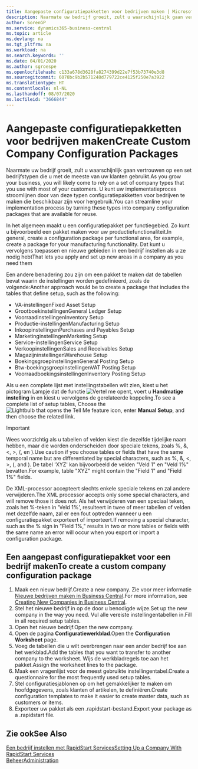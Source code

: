 ```yaml
---
title: Aangepaste configuratiepakketten voor bedrijven maken | Microsoft Docs
description: Naarmate uw bedrijf groeit, zult u waarschijnlijk gaan vertrouwen op een set bedrijfstypen die u met de meeste van uw klanten gebruikt. U kunt uw implementatieproces stroomlijnen door van deze typen configuratiepakketten voor bedrijven te maken die beschikbaar zijn voor hergebruik.
author: SorenGP
ms.service: dynamics365-business-central
ms.topic: article
ms.devlang: na
ms.tgt_pltfrm: na
ms.workload: na
ms.search.keywords: ''
ms.date: 04/01/2020
ms.author: sgroespe
ms.openlocfilehash: c133a678d3628fa8274399d22e7f53b73740e3d8
ms.sourcegitcommit: 6078bc9b2b571248d779722ce4125f250e7a3922
ms.translationtype: HT
ms.contentlocale: nl-NL
ms.lasthandoff: 08/07/2020
ms.locfileid: "3666844"
---
```

# <a name="create-custom-company-configuration-packages"></a><span data-ttu-id="e3d9e-104">Aangepaste configuratiepakketten voor bedrijven maken</span><span class="sxs-lookup"><span data-stu-id="e3d9e-104">Create Custom Company Configuration Packages</span></span>
<span data-ttu-id="e3d9e-105">Naarmate uw bedrijf groeit, zult u waarschijnlijk gaan vertrouwen op een set bedrijfstypen die u met de meeste van uw klanten gebruikt.</span><span class="sxs-lookup"><span data-stu-id="e3d9e-105">As you grow your business, you will likely come to rely on a set of company types that you use with most of your customers.</span></span> <span data-ttu-id="e3d9e-106">U kunt uw implementatieproces stroomlijnen door van deze typen configuratiepakketten voor bedrijven te maken die beschikbaar zijn voor hergebruik.</span><span class="sxs-lookup"><span data-stu-id="e3d9e-106">You can streamline your implementation process by turning these types into company configuration packages that are available for reuse.</span></span>  

<span data-ttu-id="e3d9e-107">In het algemeen maakt u een configuratiepakket per functiegebied. Zo kunt u bijvoorbeeld een pakket maken voor uw productiefunctionaliteit.</span><span class="sxs-lookup"><span data-stu-id="e3d9e-107">In general, create a configuration package per functional area, for example, create a package for your manufacturing functionality.</span></span> <span data-ttu-id="e3d9e-108">Dat kunt u vervolgens toepassen en nieuwe gebieden in een bedrijf instellen als u ze nodig hebt</span><span class="sxs-lookup"><span data-stu-id="e3d9e-108">That lets you apply and set up new areas in a company as you need them</span></span>  

<span data-ttu-id="e3d9e-109">Een andere benadering zou zijn om een pakket te maken dat de tabellen bevat waarin de instellingen worden gedefinieerd, zoals de volgende:</span><span class="sxs-lookup"><span data-stu-id="e3d9e-109">Another approach would be to create a package that includes the tables that define setup, such as the following:</span></span>  

-   <span data-ttu-id="e3d9e-110">VA-instellingen</span><span class="sxs-lookup"><span data-stu-id="e3d9e-110">Fixed Asset Setup</span></span>  
-   <span data-ttu-id="e3d9e-111">Grootboekinstellingen</span><span class="sxs-lookup"><span data-stu-id="e3d9e-111">General Ledger Setup</span></span>  
-   <span data-ttu-id="e3d9e-112">Voorraadinstellingen</span><span class="sxs-lookup"><span data-stu-id="e3d9e-112">Inventory Setup</span></span>  
-   <span data-ttu-id="e3d9e-113">Productie-instellingen</span><span class="sxs-lookup"><span data-stu-id="e3d9e-113">Manufacturing Setup</span></span>  
-   <span data-ttu-id="e3d9e-114">Inkoopinstellingen</span><span class="sxs-lookup"><span data-stu-id="e3d9e-114">Purchases and Payables Setup</span></span>  
-   <span data-ttu-id="e3d9e-115">Marketinginstellingen</span><span class="sxs-lookup"><span data-stu-id="e3d9e-115">Marketing Setup</span></span>  
-   <span data-ttu-id="e3d9e-116">Service-instellingen</span><span class="sxs-lookup"><span data-stu-id="e3d9e-116">Service Setup</span></span>  
-   <span data-ttu-id="e3d9e-117">Verkoopinstellingen</span><span class="sxs-lookup"><span data-stu-id="e3d9e-117">Sales and Receivables Setup</span></span>  
-   <span data-ttu-id="e3d9e-118">Magazijninstellingen</span><span class="sxs-lookup"><span data-stu-id="e3d9e-118">Warehouse Setup</span></span>  
-   <span data-ttu-id="e3d9e-119">Boekingsgroepinstellingen</span><span class="sxs-lookup"><span data-stu-id="e3d9e-119">General Posting Setup</span></span>  
-   <span data-ttu-id="e3d9e-120">Btw-boekingsgroepinstellingen</span><span class="sxs-lookup"><span data-stu-id="e3d9e-120">VAT Posting Setup</span></span>  
-   <span data-ttu-id="e3d9e-121">Voorraadboekingsinstellingen</span><span class="sxs-lookup"><span data-stu-id="e3d9e-121">Inventory Posting Setup</span></span>  

<span data-ttu-id="e3d9e-122">Als u een complete lijst met instellingstabellen wilt zien, kiest u het pictogram Lampje dat de functie ![Vertel me opent](media/ui-search/search_small.png "Vertel me wat u wilt doen"), voert u **Handmatige instelling** in en kiest u vervolgens de gerelateerde koppeling.</span><span class="sxs-lookup"><span data-stu-id="e3d9e-122">To see a complete list of setup tables, Choose the ![Lightbulb that opens the Tell Me feature](media/ui-search/search_small.png "Tell me what you want to do") icon, enter **Manual Setup**, and then choose the related link.</span></span>  

> [!IMPORTANT]
> <span data-ttu-id="e3d9e-123">Wees voorzichtig als u tabellen of velden kiest die dezelfde tijdelijke naam hebben, maar die worden onderscheiden door speciale tekens, zoals %, &, <, >, (, en ).</span><span class="sxs-lookup"><span data-stu-id="e3d9e-123">Use caution if you choose tables or fields that have the same temporal name but are differentiated by special characters, such as %, &, <, >, (, and ).</span></span> <span data-ttu-id="e3d9e-124">De tabel 'XYZ' kan bijvoorbeeld de velden "Veld 1" en "Veld 1%" bevatten.</span><span class="sxs-lookup"><span data-stu-id="e3d9e-124">For example, table "XYZ" might contain the "Field 1" and "Field 1%" fields.</span></span>
>
> <span data-ttu-id="e3d9e-125">De XML-processor accepteert slechts enkele speciale tekens en zal andere verwijderen.</span><span class="sxs-lookup"><span data-stu-id="e3d9e-125">The XML processor accepts only some special characters, and will remove those it does not.</span></span> <span data-ttu-id="e3d9e-126">Als het verwijderen van een speciaal teken, zoals het %-teken in 'Veld 1%', resulteert in twee of meer tabellen of velden met dezelfde naam, zal er een fout optreden wanneer u een configuratiepakket exporteert of importeert.</span><span class="sxs-lookup"><span data-stu-id="e3d9e-126">If removing a special character, such as the % sign in "Field 1%," results in two or more tables or fields with the same name an error will occur when you export or import a configuration package.</span></span>

## <a name="to-create-a-custom-company-configuration-package"></a><span data-ttu-id="e3d9e-127">Een aangepast configuratiepakket voor een bedrijf maken</span><span class="sxs-lookup"><span data-stu-id="e3d9e-127">To create a custom company configuration package</span></span>  
1.  <span data-ttu-id="e3d9e-128">Maak een nieuw bedrijf.</span><span class="sxs-lookup"><span data-stu-id="e3d9e-128">Create a new company.</span></span> <span data-ttu-id="e3d9e-129">Zie voor meer informatie [Nieuwe bedrijven maken in Business Central](about-new-company.md).</span><span class="sxs-lookup"><span data-stu-id="e3d9e-129">For more information, see [Creating New Companies in Business Central](about-new-company.md).</span></span>  
3.  <span data-ttu-id="e3d9e-130">Stel het nieuwe bedrijf in op de door u benodigde wijze.</span><span class="sxs-lookup"><span data-stu-id="e3d9e-130">Set up the new company in the way you need.</span></span> <span data-ttu-id="e3d9e-131">Vul alle vereiste instellingentabellen in.</span><span class="sxs-lookup"><span data-stu-id="e3d9e-131">Fill in all required setup tables.</span></span>  
4.  <span data-ttu-id="e3d9e-132">Open het nieuwe bedrijf.</span><span class="sxs-lookup"><span data-stu-id="e3d9e-132">Open the new company.</span></span>
5. <span data-ttu-id="e3d9e-133">Open de pagina **Configuratiewerkblad**.</span><span class="sxs-lookup"><span data-stu-id="e3d9e-133">Open the **Configuration Worksheet** page.</span></span>  
6.  <span data-ttu-id="e3d9e-134">Voeg de tabellen die u wilt overbrengen naar een ander bedrijf toe aan het werkblad.</span><span class="sxs-lookup"><span data-stu-id="e3d9e-134">Add the tables that you want to transfer to another company to the worksheet.</span></span> <span data-ttu-id="e3d9e-135">Wijs de werkbladregels toe aan het pakket.</span><span class="sxs-lookup"><span data-stu-id="e3d9e-135">Assign the worksheet lines to the package.</span></span>  
7.  <span data-ttu-id="e3d9e-136">Maak een vragenlijst voor de meest gebruikte instellingentabel.</span><span class="sxs-lookup"><span data-stu-id="e3d9e-136">Create a questionnaire for the most frequently used setup tables.</span></span>  
8.  <span data-ttu-id="e3d9e-137">Stel configuratiesjablonen op om het gemakkelijker te maken om hoofdgegevens, zoals klanten of artikelen, te definiëren.</span><span class="sxs-lookup"><span data-stu-id="e3d9e-137">Create configuration templates to make it easier to create master data, such as customers or items.</span></span>  
9.  <span data-ttu-id="e3d9e-138">Exporteer uw pakket als een .rapidstart-bestand.</span><span class="sxs-lookup"><span data-stu-id="e3d9e-138">Export your package as a .rapidstart file.</span></span>  

## <a name="see-also"></a><span data-ttu-id="e3d9e-139">Zie ook</span><span class="sxs-lookup"><span data-stu-id="e3d9e-139">See Also</span></span>  
[<span data-ttu-id="e3d9e-140">Een bedrijf instellen met RapidStart Services</span><span class="sxs-lookup"><span data-stu-id="e3d9e-140">Setting Up a Company With RapidStart Services</span></span>](admin-set-up-a-company-with-rapidstart.md)  
[<span data-ttu-id="e3d9e-141">Beheer</span><span class="sxs-lookup"><span data-stu-id="e3d9e-141">Administration</span></span>](admin-setup-and-administration.md)
